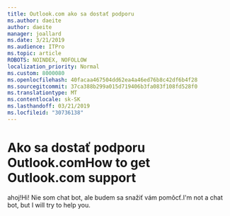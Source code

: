 ```yaml
---
title: Outlook.com ako sa dostať podporu
ms.author: daeite
author: daeite
manager: joallard
ms.date: 3/21/2019
ms.audience: ITPro
ms.topic: article
ROBOTS: NOINDEX, NOFOLLOW
localization_priority: Normal
ms.custom: 8000080
ms.openlocfilehash: 40facaa467504dd62ea4a46ed76b8c42df6b4f28
ms.sourcegitcommit: 37ca388b299a015d719406b3fa083f108fd528f0
ms.translationtype: MT
ms.contentlocale: sk-SK
ms.lasthandoff: 03/21/2019
ms.locfileid: "30736138"
---
```

# <a name="how-to-get-outlookcom-support"></a><span data-ttu-id="64d98-102">Ako sa dostať podporu Outlook.com</span><span class="sxs-lookup"><span data-stu-id="64d98-102">How to get Outlook.com support</span></span>

<span data-ttu-id="64d98-103">ahoj!</span><span class="sxs-lookup"><span data-stu-id="64d98-103">Hi!</span></span>
<span data-ttu-id="64d98-104">Nie som chat bot, ale budem sa snažiť vám pomôcť.</span><span class="sxs-lookup"><span data-stu-id="64d98-104">I'm not a chat bot, but I will try to help you.</span></span>


